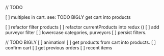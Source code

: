 // TODO

[ ] multiples in cart. see: TODO BIGLY get cart into products

[ ] refactor filter products
[ ] refactor currentProducts into redux ()
[ ] add purveyor filter
[ ] lowercase categories, purveyors
[ ] persist filters.


// TODO BIGLY
[ ] animation!
[ ] get products from cart into products.
[ ] confirm cart
[ ] get previous orders
[ ] recent items
